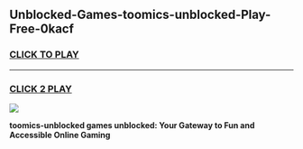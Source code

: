 
## Unblocked-Games-toomics-unblocked-Play-Free-0kacf
<h3>
<a href="https://premium76.site?title=toomics-unblocked&ref=21A">CLICK TO PLAY</a></h3>
<hr>

<h3>
<a href="https://premium76.site?title=toomics-unblocked&ref=21A">CLICK 2 PLAY</a>
  
</h3>

<a href="https://premium76.site?title=toomics-unblocked&ref=21A"><img src="https://clearcache.store/games.png"></a>


**toomics-unblocked games unblocked: Your Gateway to Fun and Accessible Online Gaming**
